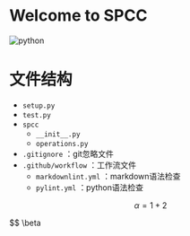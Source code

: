 
# Welcome to SPCC

![python](https://img.shields.io/badge/python-3.6%20|%203.7%20|%203.8%20|%203.9%20|%203.10-blue)

# 文件结构
- `setup.py`
- `test.py`
- `spcc`
  - `__init__.py`
  - `operations.py`
- `.gitignore` ：git忽略文件
- `.github/workflow` ：工作流文件
  - `markdownlint.yml` ：markdown语法检查
  - `pylint.yml` ：python语法检查

$$
\alpha = 1+2
$$

$$
\beta
